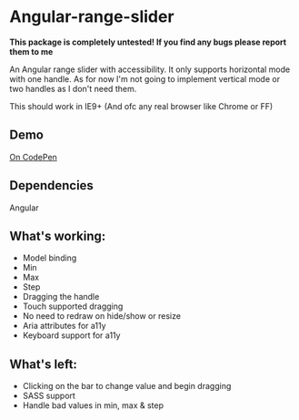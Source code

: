 # Angular-range-slider
**This package is completely untested! If you find any bugs please report them to me**

An Angular range slider with accessibility. It only supports horizontal mode with one handle. As for now I'm not going to implement vertical mode or two handles as I don't need them.

This should work in IE9+ (And ofc any real browser like Chrome or FF)

## Demo
[On CodePen](http://codepen.io/anon/pen/gPrVRX)

## Dependencies
Angular

## What's working:
* Model binding
* Min
* Max
* Step
* Dragging the handle
* Touch supported dragging
* No need to redraw on hide/show or resize
* Aria attributes for a11y
* Keyboard support for a11y

## What's left:
* Clicking on the bar to change value and begin dragging
* SASS support
* Handle bad values in min, max & step
